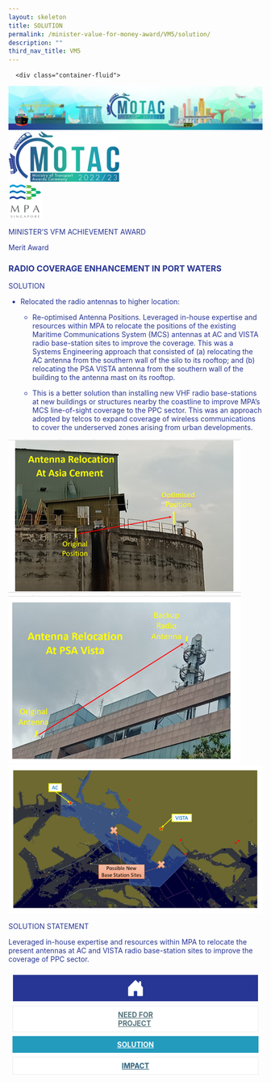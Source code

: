 ```yaml
---
layout: skeleton
title: SOLUTION
permalink: /minister-value-for-money-award/VM5/solution/
description: ""
third_nav_title: VM5
---
```

<style type="text/css">
     .text-pri {
       color: #273592;
     }

     .nav-tabs {
       border-bottom: none !important;
       overflow: hidden !important;
     }

     .nav-link {
       margin: 8px !important;
       border-radius: 0px !important;
       font-weight: 700 !important;
       padding: 0.5rem 2.8rem !important;
     }

     .link-home {
       border: 1px solid #eee !important;
       color: #fff !important;
       background: rgb(39, 54, 149) !important;
       display: flex;
       justify-content: center;
       align-items: center;
     }

     .link-project {
       border: 1px solid #eee !important;
       color: rgb(83, 114, 122) !important;
       background-color: #fff !important;
       display: flex;
       justify-content: center;
       align-items: center;
     }

     .link-project.active {
       border: none !important;
       color: #fff !important;
       background: rgb(41, 115, 144) !important;
     }

     .link-solution {
       border: 1px solid #eee !important;
       color: rgb(69, 148, 145) !important;
       background-color: #fff !important;
       display: flex;
       justify-content: center;
       align-items: center;
     }

     .link-solution.active {
       border: none !important;
       color: #fff !important;
       background: rgb(34, 155, 189) !important;
     }

     .link-impact {
       border: 1px solid #eee !important;
       color: rgb(41, 95, 120) !important;
       background-color: #fff !important;
       display: flex;
       justify-content: center;
       align-items: center;
     }

     .link-impact.active {
       border: none !important;
       color: #fff !important;
       background: rgb(10, 91, 142) !important;
     }
   </style>
	  <div class="container-fluid">
<img src="/images/hero.png" class="img-fluid"  alt="hero"/>
</div>
   <div class="container-fluid py-5 card-bg text-pri my-5">
     <div class="row">
       <div class="col-sm-12 pt-4 pb-3 text-center">
         <img src="/images/Logos/MOTAC_header.png" alt="motac logo" class="img-fluid" />
       </div>
     </div>
     <div class="row border border-4 border-info">
       <div class="col-sm-4 py-3 text-center d-flex flex-column align-items-center justify-content-center">
         <img src="/images/Logos/MPA.png" class="img-fluid" alt="MPA" />
       </div>
       <div class="col-sm-8 py-3 text-center bg-primary d-flex justify-content-center flex-column aligin-items-center">
         <p class="mb-1 text-light font-weight-bold raleway-font"> MINISTER’S VFM ACHIEVEMENT AWARD </p>
         <p class="mb-0 distinguished-award">Merit Award</p>
       </div>
     </div>
     <div class="row">
       <div class="col-12 py-3">
         <h3 class="text-center font-weight-bold"> RADIO COVERAGE ENHANCEMENT IN PORT WATERS​ </h3>
       </div>
       <div class="col-sm-12 text-center py-2 my-2 bg-secondary">
         <p class="mb-0 h3 font-weight-bold text-uppercase">SOLUTION</p>
       </div>
       <div class="col-sm-12">
         <div class="row py-2">
           <div class="col-sm-8 py-2">
             <ul class=" text-pri">
               <li>
                 <p> Relocated the radio antennas to higher location:​ </p>
                 <ul>
                   <li>
                     <p> Re-optimised Antenna Positions. Leveraged in-house expertise and resources within MPA to relocate the positions of the existing Maritime Communications System (MCS) antennas at AC and VISTA radio base-station sites to improve the coverage. This was a Systems Engineering approach that consisted of (a) relocating the AC antenna from the southern wall of the silo to its rooftop; and (b) relocating the PSA VISTA antenna from the southern wall of the building to the antenna mast on its rooftop.​ </p>
                   </li>
                   <li>
                     <p> This is a better solution than installing new VHF radio base-stations at new buildings or structures nearby the coastline to improve MPA’s MCS line-of-sight coverage to the PPC sector. This was an approach adopted by telcos to expand coverage of wireless communications to cover the underserved zones arising from urban developments. ​ </p>
                   </li>
                 </ul>
               </li>
             </ul>
           </div>
           <div class="col-sm-4 text-center">
             <img src="/images/VFM/VM5/VM5_Solution1.png" class="img-fluid border border-5 border-primary my-2" alt="" />
             <img src="/images/VFM/VM5/VM5_Solution2.png" class="img-fluid border border-5 border-secondary my-2" alt="" />
             <img src="/images/VFM/VM5/VM5_Solution3.png" class="img-fluid border border-5 border-secondary my-2" alt="" />
           </div>
         </div>
       </div>
     </div>
     <div class="row">
       <div class="col-sm-12 text-center py-2 my-2 bg-secondary">
         <p class="mb-0 h3 font-weight-bold text-uppercase"> SOLUTION STATEMENT </p>
       </div>
       <div class="col-sm-12 py-2">
         <p class="mb-0 font-weight-bold text-pri"> Leveraged in-house expertise and resources within MPA to relocate the present antennas at AC and VISTA radio base-station sites to improve the coverage of PPC sector.​ </p>
       </div>
     </div>
     <nav>
       <div class="nav nav-tabs nav-fill" id="nav-tab" role="tablist">
         <a class="nav-link text-uppercase link-home text-decoration-none" id="nav-home-tab" href="/minister-value-for-money-award/VM5/home/">
           <svg xmlns="http://www.w3.org/2000/svg" width="36" height="36" fill="currentColor" class="bi bi-house-door-fill" viewBox="0 0 16 16">
             <path d="M6.5 14.5v-3.505c0-.245.25-.495.5-.495h2c.25 0 .5.25.5.5v3.5a.5.5 0 0 0 .5.5h4a.5.5 0 0 0 .5-.5v-7a.5.5 0 0 0-.146-.354L13 5.793V2.5a.5.5 0 0 0-.5-.5h-1a.5.5 0 0 0-.5.5v1.293L8.354 1.146a.5.5 0 0 0-.708 0l-6 6A.5.5 0 0 0 1.5 7.5v7a.5.5 0 0 0 .5.5h4a.5.5 0 0 0 .5-.5Z" />
           </svg>
         </a>
         <a class="nav-link link-project text-decoration-none" id="nav-project-tab" href="/minister-value-for-money-award/VM5/need-for-project/"> NEED FOR <br /> PROJECT </a>
         <a class="nav-link link-solution active text-decoration-none" id="nav-solution-tab" href="/minister-value-for-money-award/VM5/solution/"> SOLUTION</a>
         <a class="nav-link link-impact text-decoration-none" id="nav-impact-tab" href="/minister-value-for-money-award/VM5/impact/"> IMPACT</a>
       </div>
     </nav>
   </div>